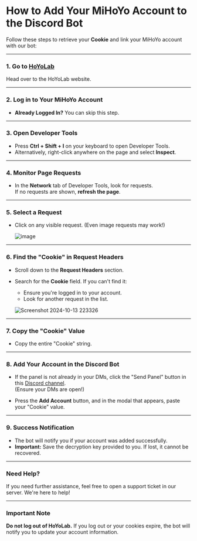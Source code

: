 # How to Add Your MiHoYo Account to the Discord Bot

Follow these steps to retrieve your **Cookie** and link your MiHoYo account with our bot:

---

### 1. Go to [HoYoLab](https://hoyolab.com)

Head over to the HoYoLab website.

---

### 2. Log in to Your MiHoYo Account

- **Already Logged In?** You can skip this step.

---

### 3. Open Developer Tools

- Press **Ctrl + Shift + I** on your keyboard to open Developer Tools.
- Alternatively, right-click anywhere on the page and select **Inspect**.

---

### 4. Monitor Page Requests

- In the **Network** tab of Developer Tools, look for requests.  
  If no requests are shown, **refresh the page**.
  
---

### 5. Select a Request

- Click on any visible request. (Even image requests may work!)
  
   ![image](https://github.com/user-attachments/assets/d6822da6-e5dc-4dc3-abff-be0f2b0a598b)
  
---

### 6. Find the "Cookie" in Request Headers

- Scroll down to the **Request Headers** section.
- Search for the **Cookie** field. If you can't find it:
  - Ensure you're logged in to your account.
  - Look for another request in the list.

  ![Screenshot 2024-10-13 223326](https://github.com/user-attachments/assets/6cdf86a5-7f8f-4507-8d2b-4124cbb69d62)

---

### 7. Copy the "Cookie" Value

- Copy the entire "Cookie" string.

---

### 8. Add Your Account in the Discord Bot

- If the panel is not already in your DMs, click the "Send Panel" button in this [Discord channel](https://discord.com/channels/1147841788678242314/1294628185853661214).  
  (Ensure your DMs are open!)
  
- Press the **Add Account** button, and in the modal that appears, paste your "Cookie" value.

---

### 9. Success Notification

- The bot will notify you if your account was added successfully.
- **Important:** Save the decryption key provided to you. If lost, it cannot be recovered.

---

### Need Help?

If you need further assistance, feel free to open a support ticket in our server. We're here to help!

---

### Important Note

**Do not log out of HoYoLab.** If you log out or your cookies expire, the bot will notify you to update your account information.

